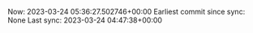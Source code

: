 Now: 2023-03-24 05:36:27.502746+00:00 Earliest commit since sync: None Last sync: 2023-03-24 04:47:38+00:00
